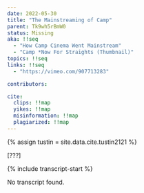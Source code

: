 ```yaml
---
date: 2022-05-30
title: "The Mainstreaming of Camp"
parent: Tk9wh5rBmW0
status: Missing
aka: !!seq
  - "How Camp Cinema Went Mainstream"
  - "Camp *Now For Straights (Thumbnail)"
topics: !!seq
links: !!seq
  - "https://vimeo.com/907713283"

contributors:

cite:
  clips: !!map
  yikes: !!map
  misinformation: !!map
  plagiarized: !!map
---
```

{% assign tustin = site.data.cite.tustin2121 %}

<compare>
<credits class="desc">

[???]

</credits>
</compare>

{% include transcript-start %}

No transcript found.

